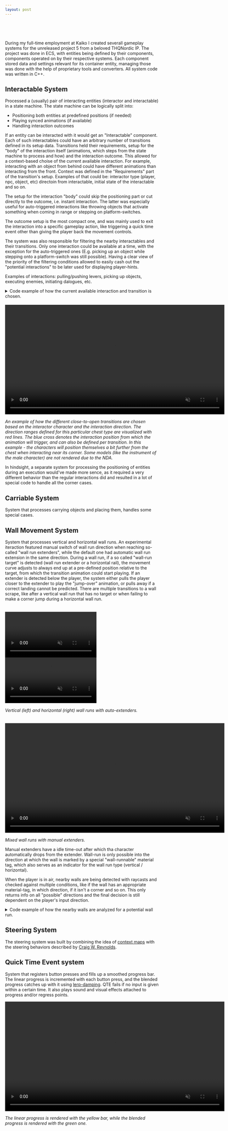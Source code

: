 ```yaml
---
layout: post
---
```


<div style="height: 50px;"></div>

During my full-time employment at Kaiko I created severall gameplay systems for the unreleased project 5 from a beloved THQNordic IP. The project was done in ECS, with entities being defined by their components, components operated on by their respective systems. Each component stored data and settings relevant for its container entity, managing those was done with the help of proprietary tools and converters. All system code was written in C++.


## Interactable System

Processed a (usually) pair of interacting entities (interactor and interactable) in a state machine. The state machine can be logically split into:

- Positioning both entities at predefined positions (if needed)
- Playing synced animations (if available)
- Handling interaction outcomes

If an entity can be interacted with it would get an "Interactable" component. Each of such interactables could have an arbitrary number of transitions defined in its setup data. Transitions held their requirements, setup for the "body" of the interaction itself (animations, which steps from the state machine to process and how) and the interaction outcome. This allowed for a context-based choise of the current available interaction. For example, interacting with an object from behind could have different animations than interacting from the front. Context was defined in the "Requirements" part of the transition's setup. Examples of that could be: interactor type (player, npc, object, etc) directoin from interactable, initial state of the interactable and so on. 

The setup for the interaction "body" could skip the positioning part or cut directly to the outcome, i.e. instant interaction. The latter was especially useful for auto-triggered interactions like throwing objects that activate something when coming in range or stepping on platform-switches. 

The outcome setup is the most compact one, and was mainly used to exit the interaction into a specific gameplay action, like triggering a quick time event other than giving the player back the movement controls.

<!-- The system also allowed to temporarily spawn additinal animated models.  -->

The system was also responsible for filtering the nearby interactables and their transitions. Only one interaction could be available at a time, with the exception for the auto-triggered ones (E.g. picking up an object while stepping onto a platform-switch was still possible). Having a clear view of the priority of the filtering conditions allowed to easily cash out the "potential interactions" to be later used for displaying player-hints.

Examples of interactions: pulling/pushing levers, picking up objects, executing enemies, initiating dalogues, etc.

<details>
<summary>Code example of how the current available interaction and transition is chosen.</summary>
	{% include interactable_code.html %}
</details>

<div style="height: 20px;"></div>

<video width="720px" autoplay muted loop playsinline preload="metadata">
    <source src="/assets/videos/chests_f.mp4?v=4" type="video/mp4">
	Could not load the video
</video >

<div style="height: 1px;"></div>

*An example of how the different close-to-open transitions are chosen based on the interactor character and the interaction direction. The direction ranges defined for this particular chest type are visualized with red lines. The blue cross denotes the interaction position from which the animation will trigger, and can also be defined per transition. In this example - the characters will position themselves a bit further from the chest when interacting near its corner. Some models (like the instrument of the male character) are not rendered due to the NDA.*


<!-- <div class="video-row" >
	<video autoplay muted loop >
	  <source src="/assets/videos/switch_push_pull_f.mp4" type="video/mp4">
	</video >
	<video autoplay muted loop >
	  <source src="/assets/videos/switch_throw_f.mp4" type="video/mp4">
	</video >
</div >

*As are different types ofdete interactors (character on the left, bomb on the right - the aiming and throwing are not part of the interaction, only the "detection" of the bomb as a predefined interactor type and the corresponding behavior)...* -->


In hindsight, a separate system for processing the positioning of entities during an execution would've made more sence, as it required a very different behavior than the regular interactions did and resulted in a lot of special code to handle all the corner cases.

## Carriable System

System that processes carrying objects and placing them, handles some special cases.

## Wall Movement System

System that processes vertical and horizontal wall runs. An experimental iteraction featured manual switch of wall run direction when reaching so-called "wall run extenders", while the default one had automatic wall run extension in the same direction. During a wall run, if a so called "wall-run target" is detected (wall run extender or a horizontal rail), the movement curve adjusts to always end up at a pre-defined position relative to the target, from which the transition animation could start playing. If an extender is detected below the player, the system either pulls the player closer to the extender to play the "jump-over" animation, or pulls away if a correct landing cannot be predicted. There are multiple transitions to a wall scrape, like after a vertical wall run that has no target or when failing to make a corner jump during a horizontal wall run. 

<div style="height: 20px;"></div>

<div class="video-row vid-2" >
	<video controls muted loop playsinline preload="metadata">
	  <source src="/assets/videos/vwallrun_f.mp4?v=4" type="video/mp4">
	  Could not load the video
	</video >
	<video controls muted loop playsinline preload="metadata">
	  <source src="/assets/videos/hwallrun_f.mp4?v=4" type="video/mp4">
	  Could not load the video
	</video >
</div >

<div style="height: 1px;"></div>

*Vertical (left) and horizontal (right) wall runs with auto-extenders.*
 

<div style="height: 20px;"></div>

<video width="720px" controls muted loop playsinline preload="metadata">
    <source src="/assets/videos/mwallrun_f.mp4?v=4" type="video/mp4">
	Could not load the video
</video >

<div style="height: 1px;"></div>

*Mixed wall runs with manual extenders.*

Manual extenders have a idle time-out after which tha character automatically drops from the extender. Wall-run is only possible into the direction at which the wall is marked by a special "wall-runnable" material tag, which also serves as an indicator for the wall run type (vertical / horizontal).

When the player is in air, nearby walls are being detected with raycasts and checked against multiple conditions, like if the wall has an appropriate material-tag, in which direction, if it isn't a corner and so on. This only returns info on all "possible" directions and the final decision is still dependent on the player's input direction. 

<details>
<summary>Code example of how the nearby walls are analyzed for a potential wall run.</summary>
	{% include wall_run_code.html %}
</details>

<!-- ## Slope Slide System

System that processes sliding down a non-walkable slope. -->

## Steering System

The steering system was built by combining the idea of [context maps](https://www.gameaipro.com/GameAIPro2/GameAIPro2_Chapter18_Context_Steering_Behavior-Driven_Steering_at_the_Macro_Scale.pdf) with the steering behaviors described by [Craig W. Reynolds](https://www.red3d.com/cwr/steer/gdc99/). 


## Quick Time Event system

System that registers button presses and fills up a smoothed progress bar. The linear progress is incremented with each button press, and the blended progress catches up with it using [lerp-damping](https://www.rorydriscoll.com/2016/03/07/frame-rate-independent-damping-using-lerp/). QTE fails if no input is given within a certain time. It also plays sound and visual effects attached to progress and/or regress points.

<video width="720px" autoplay muted loop playsinline preload="metadata">
    <source src="/assets/videos/qte_f.mp4?v=6" type="video/mp4">
	Could not load the video
</video >

*The linear progress is rendered with the yellow bar, while the blended progress is rendered with the green one.*

<!--
```
float exp = 2.718281828459f;
float lerpTarget = 1.0f - keen::pf::pow(exp, -1.0f * QuickTimeEventSystem::s_quickTimeEventBlendDamp * timeStep);
float blendedProgress = keen::lerp(blendedProgress, linearProgress, lerpTarget); 
```

*Blended progress uses frame-rate independend damping.*-->